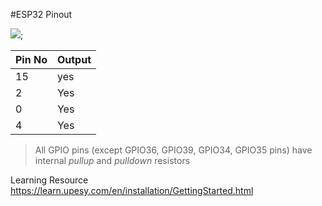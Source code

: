 #ESP32 Pinout

![](https://arduino-projekte.info/wp-content/uploads/2017/07/lolin32_pinout.png);

| Pin No| Output|
|---    |---    |   
| 15    | yes   |
|2      |Yes    |
|0      |Yes    |
|4      |Yes    |

> All GPIO pins (except GPIO36, GPIO39, GPIO34, GPIO35 pins) have internal _pullup_ and _pulldown_ resistors

Learning Resource 
https://learn.upesy.com/en/installation/GettingStarted.html
